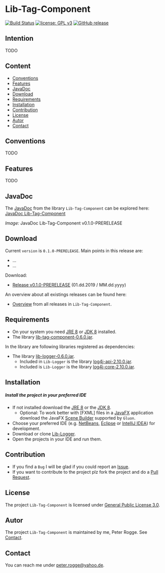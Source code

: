 Lib-Tag-Component
===

[![Build Status](https://travis-ci.org/Naoghuman/lib-tag-component.svg?branch=master)](https://travis-ci.org/Naoghuman/lib-tag-component)
[![license: GPL v3](https://img.shields.io/badge/License-GPL%20v3-blue.svg)](https://www.gnu.org/licenses/gpl-3.0)
[![GitHub release](https://img.shields.io/github/release/Naoghuman/lib-tag-component.svg)](https://GitHub.com/Naoghuman/lib-tag-component/releases/)




Intention
---

TODO



Content
---

* [Conventions](#Conventions)
* [Features](#Features)
* [JavaDoc](#JavaDoc)
* [Download](#Download)
* [Requirements](#Requirements)
* [Installation](#Installation)
* [Contribution](#Contribution)
* [License](#License)
* [Autor](#Autor)
* [Contact](#Contact)



Conventions<a name="Conventions" />
---

TODO



Features<a name="Features" />
---

TODO



JavaDoc<a name="JavaDoc" />
---

The [JavaDoc] from the library `Lib-Tag-Component` can be explored here: [JavaDoc Lib-Tag-Component]

_Image:_ JavaDoc Lib-Tag-Component v0.1.0-PRERELEASE  



Download<a name="Download" />
---

Current `version` is `0.1.0-PRERELEASE`. Main points in this release are:
* ...
* ...

Download:
* [Release v0.1.0-PRERELEASE] (01.dd.2019 / MM.dd.yyyy)

An overview about all existings releases can be found here:
* [Overview] from all releases in `Lib-Tag-Component`.



Requirements<a name="Requirements" />
---

* On your system you need [JRE 8] or [JDK 8] installed.
* The library [lib-tag-component-0.6.0.jar](#Installation).

In the library are following libraries registered as dependencies:
* The library [lib-logger-0.6.0.jar](#Installation).
  * Included in `Lib-Logger` is the library [log4j-api-2.10.0.jar].
  * Included is `Lib-Logger` is the library [log4j-core-2.10.0.jar].



Installation<a name="Installation" />
---

##### Install the project in your preferred IDE

* If not installed download the [JRE 8] or the [JDK 8].
    - Optional: To work better with [FXML] files in a [JavaFX] application 
      download the JavaFX [Scene Builder] supported by `Gluon`.
* Choose your preferred IDE (e.g. [NetBeans], [Eclipse] or [IntelliJ IDEA]) for development.
* Download or clone [Lib-Logger].
* Open the projects in your IDE and run them.



Contribution<a name="Contribution" />
---

* If you find a `Bug` I will be glad if you could report an [Issue].
* If you want to contribute to the project plz fork the project and do a [Pull Request].



License<a name="License" />
---

The project `Lib-Tag-Component` is licensed under [General Public License 3.0].



Autor<a name="Autor" />
---

The project `Lib-Tag-Component` is maintained by me, Peter Rogge. See [Contact](#Contact).



Contact<a name="Contact" />
---

You can reach me under <peter.rogge@yahoo.de>.



[//]: # (Images)



[//]: # (Links)
[Eclipse]:https://www.eclipse.org/
[General Public License 3.0]:http://www.gnu.org/licenses/gpl-3.0.en.html
[JavaDoc]:http://www.oracle.com/technetwork/java/javase/documentation/index-jsp-135444.html
[JavaDoc Lib-Tag-Component]:http://naoghuman.github.io/lib-tag-component/apidocs
[IntelliJ IDEA]:http://www.jetbrains.com/idea/
[Issue]:https://github.com/Naoghuman/lib-tag-component/issues
[JavaFX]:http://docs.oracle.com/javase/8/javase-clienttechnologies.htm
[JDK 8]:http://www.oracle.com/technetwork/java/javase/downloads/jdk8-downloads-2133151.html
[JRE 8]:http://www.oracle.com/technetwork/java/javase/downloads/jre8-downloads-2133155.html
[Lib-Logger]:https://github.com/Naoghuman/lib-logger
[log4j-api-2.10.0.jar]:https://logging.apache.org/log4j/2.0/log4j-web/dependencies.html
[log4j-core-2.10.0.jar]:https://logging.apache.org/log4j/2.0/log4j-web/dependencies.html
[NetBeans]:https://netbeans.org/
[Overview]:https://github.com/Naoghuman/lib-tag-component/releases
[Pull Request]:https://help.github.com/articles/using-pull-requests
[Release v0.1.0-PRERELEASE]:https://github.com/Naoghuman/lib-tag-component/releases/tag/v0.1.0-PRERELEASE
[Scene Builder]:https://gluonhq.com/products/scene-builder/
